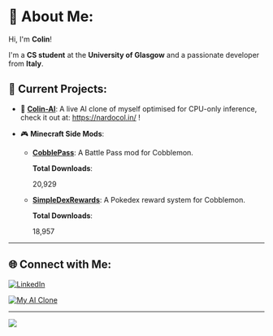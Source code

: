 # 💫 About Me:

Hi, I'm **Colin**!  

I'm a **CS student** at the **University of Glasgow** and a passionate developer from **Italy**.  



## 🔭 Current Projects:

- 🌟 **[Colin-AI](https://github.com/turiddu25/Colin-AI)**: A live AI clone of myself optimised for CPU-only inference, check it out at: https://nardocol.in/ !  

- 🎮 **Minecraft Side Mods**:  

  - [**CobblePass**](https://github.com/turiddu25/CobblePass): A Battle Pass mod for Cobblemon.  

    **Total Downloads**:  

    <!-- COBBLEPASS_DOWNLOADS_PLACEHOLDER -->
      20,929
    <!-- /COBBLEPASS_DOWNLOADS_PLACEHOLDER -->

  - [**SimpleDexRewards**](https://github.com/turiddu25/Cobblemon--Simple-Dex-Rewards): A Pokedex reward system for Cobblemon.  

    **Total Downloads**:  

    <!-- SIMPLEDEXREWARDS_DOWNLOADS_PLACEHOLDER -->
      18,957
    <!-- /SIMPLEDEXREWARDS_DOWNLOADS_PLACEHOLDER -->



---



## 🌐 Connect with Me:

[![LinkedIn](https://img.shields.io/badge/LinkedIn-%230077B5.svg?style=for-the-badge&logo=linkedin&logoColor=white)](https://linkedin.com/in/colin-salvatore-nardo)  

[![My AI Clone](https://img.shields.io/badge/My%20AI%20Clone-8A2BE2?style=for-the-badge)](https://nardocol.in)







---

[![](https://visitcount.itsvg.in/api?id=turiddu25&icon=0&color=1)](https://visitcount.itsvg.in)



<!-- Proudly created with GPRM ( https://gprm.itsvg.in ) -->
